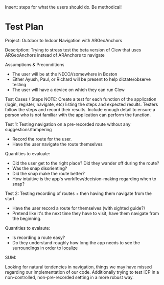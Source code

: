 Insert: steps for what the users should do. Be methodical!

# Test Plan 
Project: Outdoor to Indoor Navigation with ARGeoAnchors

Description: Trying to stress test the beta version of Clew that uses ARGeoAnchors instead of ARAnchors to navigate

Assumptions & Preconditions
- The user will be at the NECO//somewhere in Boston
- Either Ayush, Paul, or Richard will be present to help dictate/observe testing
- The user will have a device on which they can run Clew

Test Cases / Steps
NOTE:  Create a test for each function of the application (login, register, navigate, etc) listing the steps and expected results.  Testers follow the steps and record their results.  Include enough detail to ensure a person who is not familiar with the application can perform the function.

Test 1: Testing navigation on a pre-recorded route without any suggestions/tampering
- Record the route for the user. 
- Have the user navigate the route themselves

Quantities to evaluate:
- Did the user get to the right place? Did they wander off during the route?
- Was the snap disorienting?
- Did the snap make the route better?
- How intuitive is the app's workflow/decision-making regarding when to snap?

Test 2: Testing recording of routes + then having them navigate from the start
- Have the user record a route for themselves (with sighted guide?)
- Pretend like it's the next time they have to visit, have them navigate from the beginning.

Quantities to evalaute:
- Is recording a route easy?
- Do they understand roughly how long the app needs to see the surroundings in order to localize


SUM: 

Looking for natural tendencies in navigation, things we may have missed regarding our implementation of our code. Additionally trying to test ICP in a non-controlled, non-pre-recorded setting in a more robust way. 